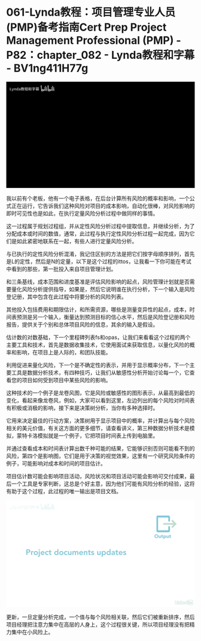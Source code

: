# 061-Lynda教程：项目管理专业人员(PMP)备考指南Cert Prep Project Management Professional (PMP) - P82：chapter_082 - Lynda教程和字幕 - BV1ng411H77g

![](img/d0d475a256f2f2098df4daf6dcb29b7e_0.png)

我以前有个老板，他有一个电子表格，在后台计算所有风险的概率和影响，一个公式正在运行，它告诉我们这种风险对项目的成本影响，自动化很棒，对风险影响的即时可见性也是如此，在执行定量风险分析过程中做同样的事情。

这一过程属于规划过程组，并从定性风险分析过程中提取信息，并继续分析，为了分配成本或时间的数值，通常，此过程与执行定性风险分析过程一起完成，因为它们是如此紧密地联系在一起，有些人进行定量风险分析。

与已执行的定性风险分析混淆，我记住区别的方法是把它们按字母顺序排列，首先是L的定性，然后是N的定量，以下是这个过程的ittos，让我看一下你可能在考试中看到的那些，第一批投入来自项目管理计划。

和三条基线，成本范围和进度基准是评估风险影响的起点，风险管理计划就是否需要量化风险分析提供指导，如果是，然后它说明谁在执行分析，下一个输入是风险登记册，其中包含在此过程中将要分析的风险列表。

其他投入包括费用和期限估计，和所需资源，哪些是测量变异性的起点，成本，时间表预测是另一个输入，衡量达到预测目标的信心水平，然后是风险登记册和风险报告，提供关于个别和总体项目风险的信息，其余的输入是假设。

估计数的对数基础，下一个里程碑列表fs和opas，让我们来看看这个过程的两个主要工具和技术，首先是数据收集技术，它使用面试来获取信息，以量化风险的概率和影响，在项目上是人际的，和团队技能。

利用促进来量化风险，下一个是不确定性的表示，并用于显示概率分布，下一个主要工具是数据分析技术，有四种技巧，让我们从敏感性分析开始讨论每一个，它查看您的项目如何受到项目中某些风险的影响。

这种技术的一个例子是龙卷风图，它是风险或敏感性的图形表示，从最高到最低的变化，看起来像龙卷风，例如，大家可以看到这里，左边列出的每个风险对时间表有积极或消极的影响，接下来是决策树分析，当你有多种选择时。

它用来决定最佳的行动方案，决策树用于显示项目中的概率，并计算出与每个风险相关的美元价值，有关这方面的更多细节，请查看讲义，第三种数据分析技术是模拟，蒙特卡洛模拟就是一个例子，它把项目时间表上传到电脑里。

并通过查看成本和时间表计算出数千种可能的结果，它能够识别否则可能看不到的风险，第四个是影响图，它们是用于决策的视觉效果，这里有一个研究风险条件的例子，可能影响对成本和时间的项目估计。

项目估计数可能会影响项目活动，风险状况和项目活动可能会影响可交付成果，最后一个工具是专家判断，这总是个好主意，因为他们可能有风险分析的经验，这将有助于这个过程，此过程的唯一输出是项目文档。



![](img/d0d475a256f2f2098df4daf6dcb29b7e_2.png)

更新，一旦定量分析完成，一个值与每个风险相关联，然后它们被重新排序，然后项目经理把注意力集中在高层的人身上，这个过程很关键，所以项目经理没有把精力集中在小风险上。

